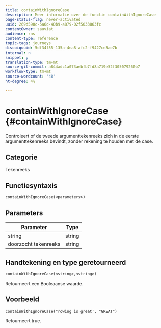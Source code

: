 ```yaml
---
title: containWithIgnoreCase
description: Meer informatie over de functie containWithIgnoreCase
page-status-flag: never-activated
uuid: 269d590c-5a6d-40b9-a879-02f5033863fc
contentOwner: sauviat
audience: rns
content-type: reference
topic-tags: journeys
discoiquuid: 5df34f55-135a-4ea8-afc2-f9427ce5ae7b
internal: n
snippet: y
translation-type: tm+mt
source-git-commit: a844adc1a073aebfb7fd8a719e52f305079260b7
workflow-type: tm+mt
source-wordcount: '48'
ht-degree: 4%

---
```



# containWithIgnoreCase {#containWithIgnoreCase}

Controleert of de tweede argumenttekenreeks zich in de eerste argumenttekenreeks bevindt, zonder rekening te houden met de case.

## Categorie

Tekenreeks

## Functiesyntaxis

`containWithIgnoreCase(<parameters>)`

## Parameters

| Parameter | Type |
|-----------|------------------|
| string | string |
| doorzocht tekenreeks | string |

## Handtekening en type geretourneerd

`containWithIgnoreCase(<string>,<string>)`

Retourneert een Booleaanse waarde.

## Voorbeeld

`containWithIgnoreCase("rowing is great', "GREAT")`

Retourneert true.
